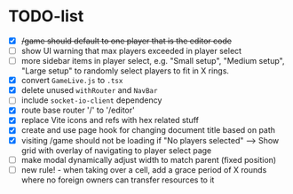 # TODO-list

- [x] ~~/game should default to one player that is the editor code~~
- [ ] show UI warning that max players exceeded in player select
- [ ] more sidebar items in player select, e.g. "Small setup", "Medium setup", "Large setup" to randomly select players to fit in X rings.
- [x] convert `GameLive.js` to `.tsx`
- [x] delete unused `withRouter` and `NavBar`
- [ ] include `socket-io-client` dependency
- [x] route base router '/' to '/editor'
- [x] replace Vite icons and refs with hex related stuff
- [x] create and use page hook for changing document title based on path
- [x] visiting /game should not be loading if "No players selected" --> Show grid with overlay of navigating to player select page
- [ ] make modal dynamically adjust width to match parent (fixed position)
- [ ] new rule! - when taking over a cell, add a grace period of X rounds where no foreign owners can transfer resources to it
